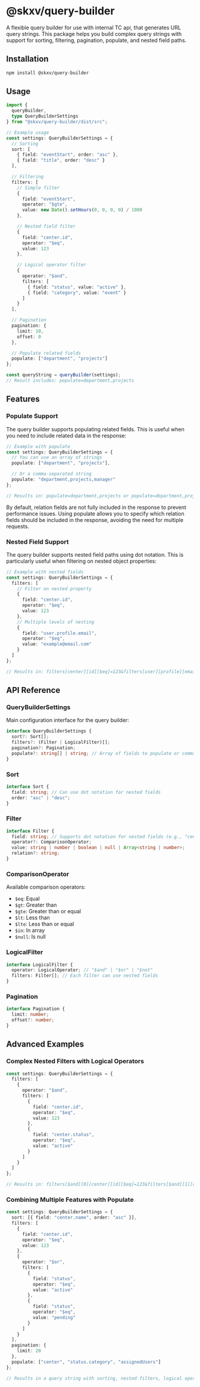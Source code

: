 # @skxv/query-builder

A flexible query builder for use with internal TC api, that generates URL query strings. This package helps you build complex query strings with support for sorting, filtering, pagination, populate, and nested field paths.

## Installation

```bash
npm install @skxv/query-builder
```

## Usage

```typescript
import {
  queryBuilder,
  type QueryBuilderSettings
} from "@skxv/query-builder/dist/src";

// Example usage
const settings: QueryBuilderSettings = {
  // Sorting
  sort: [
    { field: "eventStart", order: "asc" },
    { field: "title", order: "desc" }
  ],

  // Filtering
  filters: [
    // Simple filter
    {
      field: "eventStart",
      operator: "$gte",
      value: new Date().setHours(0, 0, 0, 0) / 1000
    },

    // Nested field filter
    {
      field: "center.id",
      operator: "$eq",
      value: 123
    },

    // Logical operator filter
    {
      operator: "$and",
      filters: [
        { field: "status", value: "active" },
        { field: "category", value: "event" }
      ]
    }
  ],

  // Pagination
  pagination: {
    limit: 10,
    offset: 0
  },

  // Populate related fields
  populate: ["department", "projects"]
};

const queryString = queryBuilder(settings);
// Result includes: populate=department,projects
```

## Features

### Populate Support

The query builder supports populating related fields. This is useful when you need to include related data in the response:

```typescript
// Example with populate
const settings: QueryBuilderSettings = {
  // You can use an array of strings
  populate: ["department", "projects"],

  // Or a comma-separated string
  populate: "department,projects,manager"
};

// Results in: populate=department,projects or populate=department,projects,manager
```

By default, relation fields are not fully included in the response to prevent performance issues. Using populate allows you to specify which relation fields should be included in the response, avoiding the need for multiple requests.

### Nested Field Support

The query builder supports nested field paths using dot notation. This is particularly useful when filtering on nested object properties:

```typescript
// Example with nested fields
const settings: QueryBuilderSettings = {
  filters: [
    // Filter on nested property
    {
      field: "center.id",
      operator: "$eq",
      value: 123
    },
    // Multiple levels of nesting
    {
      field: "user.profile.email",
      operator: "$eq",
      value: "example@email.com"
    }
  ]
};

// Results in: filters[center][id][$eq]=123&filters[user][profile][email][$eq]=example@email.com
```

## API Reference

### QueryBuilderSettings

Main configuration interface for the query builder:

```typescript
interface QueryBuilderSettings {
  sort?: Sort[];
  filters?: (Filter | LogicalFilter)[];
  pagination?: Pagination;
  populate?: string[] | string; // Array of fields to populate or comma-separated string
}
```

### Sort

```typescript
interface Sort {
  field: string; // Can use dot notation for nested fields
  order: "asc" | "desc";
}
```

### Filter

```typescript
interface Filter {
  field: string; // Supports dot notation for nested fields (e.g., "center.id")
  operator?: ComparisonOperator;
  value: string | number | boolean | null | Array<string | number>;
  relation?: string;
}
```

### ComparisonOperator

Available comparison operators:

- `$eq`: Equal
- `$gt`: Greater than
- `$gte`: Greater than or equal
- `$lt`: Less than
- `$lte`: Less than or equal
- `$in`: In array
- `$null`: Is null

### LogicalFilter

```typescript
interface LogicalFilter {
  operator: LogicalOperator; // "$and" | "$or" | "$not"
  filters: Filter[]; // Each filter can use nested fields
}
```

### Pagination

```typescript
interface Pagination {
  limit: number;
  offset?: number;
}
```

## Advanced Examples

### Complex Nested Filters with Logical Operators

```typescript
const settings: QueryBuilderSettings = {
  filters: [
    {
      operator: "$and",
      filters: [
        {
          field: "center.id",
          operator: "$eq",
          value: 123
        },
        {
          field: "center.status",
          operator: "$eq",
          value: "active"
        }
      ]
    }
  ]
};

// Results in: filters[$and][0][center][id][$eq]=123&filters[$and][1][center][status][$eq]=active
```

### Combining Multiple Features with Populate

```typescript
const settings: QueryBuilderSettings = {
  sort: [{ field: "center.name", order: "asc" }],
  filters: [
    {
      field: "center.id",
      operator: "$eq",
      value: 123
    },
    {
      operator: "$or",
      filters: [
        {
          field: "status",
          operator: "$eq",
          value: "active"
        },
        {
          field: "status",
          operator: "$eq",
          value: "pending"
        }
      ]
    }
  ],
  pagination: {
    limit: 20
  },
  populate: ["center", "status.category", "assignedUsers"]
};

// Results in a query string with sorting, nested filters, logical operators, pagination, and populated relations
```

